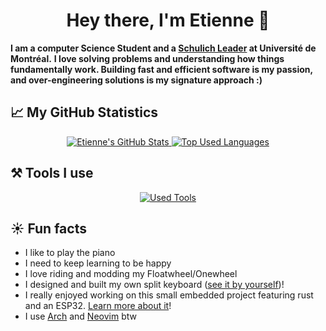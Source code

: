 <h1 align="center">Hey there, I'm Etienne 🍁</h1>

**I am a computer Science Student and a [Schulich Leader](https://schulichleaders.com/) at Université de Montréal.**
**I love solving problems and understanding how things fundamentally work. Building fast and efficient software is my passion, and over-engineering solutions is my signature approach :)**

## 📈 My GitHub Statistics

<p align="center">
  <a href="https://github.com/etiennecollin">
    <img alt="Etienne's GitHub Stats" src="https://github-readme-stats.vercel.app/api?username=etiennecollin&count_private=true&show_icons=true" />
    <img alt="Top Used Languages" src="https://github-readme-stats.vercel.app/api/top-langs/?username=etiennecollin&size_weight=0.75&count_weight=0.25&layout=compact&show_icons=true&hide=html,scss" />
  </a>
</p>

## ⚒️ Tools I use

<p align="center">
  <a href="https://github.com/etiennecollin">
    <img alt="Used Tools" src="https://skillicons.dev/icons?i=ableton,apple,arch,bash,blender,c,discord,docker,git,github,gitlab,java,latex,linkedin,linux,lua,markdown,neovim,python,pytorch,raspberrypi,regex,rust,tailwind,tauri,ubuntu,vim" />
  </a>
</p>

## ☀️ Fun facts

- I like to play the piano
- I need to keep learning to be happy
- I love riding and modding my Floatwheel/Onewheel
- I designed and built my own split keyboard ([see it by yourself](https://github.com/etiennecollin/wave))!
- I really enjoyed working on this small embedded project featuring rust and an ESP32. [Learn more about it](https://github.com/etiennecollin/wakesp)!
- I use [Arch](https://github.com/etiennecollin/dotfiles) and [Neovim](https://github.com/etiennecollin/nvim) btw
